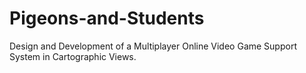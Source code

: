 # Pigeons-and-Students
Design and Development of a Multiplayer Online Video Game Support System in Cartographic Views.
